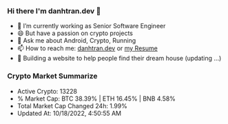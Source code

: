 ### Hi there I'm danhtran.dev 👋

- 🔭 I’m currently working as Senior Software Engineer
- 😄 But have a passion on crypto projects
- 💬 Ask me about Android, Crypto, Running 
- 📫 How to reach me: <a href="https://danhtran.dev" target="_blank">danhtran.dev</a> or <a href="Developer-Resume.pdf" target="_blank">my Resume</a>
- 🌱 Building a website to help people find their dream house (updating ...)

### Crypto Market Summarize
- Active Crypto: 13228
- % Market Cap: BTC 38.39% | ETH 16.45% | BNB 4.58%
- Total Market Cap Changed 24h: 1.99%
- Updated At: 10/18/2022, 4:50:55 AM
